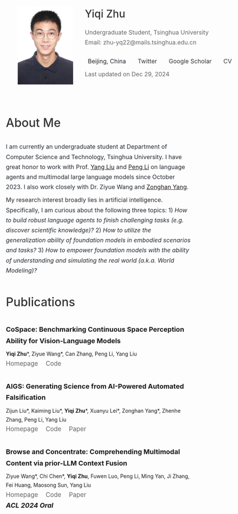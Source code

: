 <html lang="en">
<head>
    <meta charset="UTF-8">
    <meta name="viewport" content="width=device-width, initial-scale=1.0">
    <title>Yiqi Zhu's Homepage</title>
    <link rel="stylesheet" href="https://cdnjs.cloudflare.com/ajax/libs/font-awesome/6.5.1/css/all.min.css">
    <style>
        body {
            font-family: -apple-system, BlinkMacSystemFont, "Segoe UI", Helvetica, Arial, sans-serif;
            margin: 0;
            padding: 0;
            line-height: 1.7;
        }
        header {
            text-align: center;
            background: #f4f4f4;
            padding: 2rem;
            display: none;
        }
        .left-column img {
            width: 150px;
            margin: 0;
            display: inline-block;
        }
        main {
            max-width: 1200px;
            margin: 0 auto;
            padding: 2rem;
            width: 100%;
            margin-left: 0;
            margin-top: 0;
        }
        h1, h2, h3 {
            color: #333;
        }
        .info, .publications {
            margin-bottom: 2rem;
            max-width: 1200px;
        }
        .info p, .publications ul {
            margin: 0.5rem 0;
        }
        .publications ul {
            list-style: none;
            padding: 0;
        }
        .publications li {
            margin: 2rem 0;
        }
        .publications a {
            color: #666;
            margin-right: 1rem;
            text-decoration: none;
        }
        .publications a:hover {
            color: #007BFF;
        }
        footer {
            text-align: center;
            background: #f4f4f4;
            padding: 1rem;
        }
        .left-column {
            position: relative;
            width: 100%;
            padding: 2rem;
            height: auto;
            text-align: left;
            display: flex;
            align-items: start;
            gap: 2rem;
        }
        .info {
            text-align: left;
            max-width: 100%;
            margin: 2rem auto;
        }
        .publications {
            max-width: 100%;
            margin: 0 auto;
            text-align: left;
        }
        .profile-info {
            text-align: left;
        }
        .social-links {
            margin-top: 0.5rem;
        }
        .social-links a {
            color: #666;
            text-decoration: none;
            margin-right: 1rem;
        }
        .social-links a:hover {
            color: #007BFF;
        }
        .contact-info {
            display: inline-block;
            text-align: left;
        }
        .contact-info p {
            margin: 0.5rem 0;
            display: block;
            width: 100%;
        }
        .contact-info i {
            width: 20px;
            margin-right: 0.5rem;
            color: #666;
        }
        .contact-info a {
            color: #333;
            text-decoration: none;
        }
        .contact-info a:hover {
            color: #007BFF;
        }
        .name {
            font-size: 28px;
            font-weight: 500;
            margin-bottom: 0.75rem;
            color: #333;
        }
        h2 {
            font-size: 32px;
            margin-bottom: 1.5rem;
            font-weight: 500;
        }
        p {
            font-size: 16px;
            line-height: 1.7;
            color: #24292f;
        }
        .publications strong {
            font-size: 18px;
            display: block;
            margin-bottom: 0.5rem;
        }
        .info p {
            margin: 0.5rem 0;
            max-width: 100%;
        }
        .header-content {
            display: none;
        }
    </style>
</head>
<body>
    <main>
        <div class="left-column">
            <img src="./images/image.png" alt="Yiqi Zhu">
            <div class="profile-info">
                <div class="name">Yiqi Zhu</div>
                <p style="margin: 0; color: #666;">Undergraduate Student, Tsinghua University</p>
                <p style="margin: 0; color: #666;">Email: zhu-yq22@mails.tsinghua.edu.cn</p>
                <div class="contact-info" style="display: flex; flex-wrap: nowrap; gap: 1.5rem; margin-top: 1rem; white-space: nowrap;">
                    <p><i class="fas fa-map-marker-alt"></i>Beijing, China</p>
                    <p><i class="fab fa-twitter"></i><a href="https://x.com/StephenZhu0218" target="_blank">Twitter</a></p>
                    <p><i class="fas fa-graduation-cap"></i><a href="https://scholar.google.com/citations?user=pVSe6agAAAAJ" target="_blank">Google Scholar</a></p>
                    <p><i class="fas fa-file-pdf"></i><a href="./CV.pdf" target="_blank">CV</a></p>
                </div>
                <p style="margin: 0; color: #666;">Last updated on Dec 29, 2024</p>
            </div>
        </div>
        <section class="info">
            <h2>About Me</h2>
            <p>I am currently an undergraduate student at Department of Computer Science and Technology, Tsinghua University. I have great honor to work with Prof. <a href="https://nlp.csai.tsinghua.edu.cn/~ly/">Yang Liu</a> and <a href="https://lpeng.net/">Peng Li</a> on language agents and multimodal large language models since October 2023. I also work closely with Dr. Ziyue Wang and <a href="https://minicheshire.github.io">Zonghan Yang</a>.</p>
            <p>My research interest broadly lies in artificial intelligence. Specifically, I am curious about the following three topics: 1) <em>How to build robust language agents to finish challenging tasks (e.g. discover scientific knowledge)?</em> 2) <em>How to utilize the generalization ability of foundation models in embodied scenarios and tasks?</em> 3) <em>How to empower foundation models with the ability of understanding and simulating the real world (a.k.a. World Modeling)?</em></p> 
        </section>
        <section class="publications">
            <h2>Publications</h2>
            <ul>
                <li>
                    <strong>CoSpace: Benchmarking Continuous Space Perception Ability for Vision-Language Models</strong>
                    <b>Yiqi Zhu</b>*, Ziyue Wang*, Can Zhang, Peng Li, Yang Liu<br>
                    <span style="font-size: 1.2em;">
                        <a href="https://thunlp-mt.github.io/CoSpace/"><i class="fas fa-home"></i> Homepage</a> 
                        <a href="https://github.com/THUNLP-MT/CoSpace"><i class="fab fa-github"></i> Code</a>
                    </span>
                </li>
                <li>
                    <strong>AIGS: Generating Science from AI-Powered Automated Falsification</strong>
                    Zijun Liu*, Kaiming Liu*, <b>Yiqi Zhu</b>*, Xuanyu Lei*, Zonghan Yang*, Zhenhe Zhang, Peng Li, Yang Liu<br>
                    <span style="font-size: 1.2em;">
                        <a href="https://agent-force.github.io/AIGS/"><i class="fas fa-home"></i> Homepage</a>
                        <a href="https://github.com/AgentForceTeamOfficial/Baby-AIGS"><i class="fab fa-github"></i> Code</a>
                        <a href="https://arxiv.org/abs/2411.11910"><i class="fas fa-file-alt"></i> Paper</a>
                    </span>
                </li>
                <li>
                    <strong>Browse and Concentrate: Comprehending Multimodal Content via prior-LLM Context Fusion</strong>
                    Ziyue Wang*, Chi Chen*, <b>Yiqi Zhu</b>, Fuwen Luo, Peng Li, Ming Yan, Ji Zhang, Fei Huang, Maosong Sun, Yang Liu<br>
                    <span style="font-size: 1.2em;">
                        <a href="https://thunlp-mt.github.io/Brote/"><i class="fas fa-home"></i> Homepage</a>
                        <a href="https://github.com/THUNLP-MT/Brote"><i class="fab fa-github"></i> Code</a>
                        <a href="https://arxiv.org/abs/2402.12195"><i class="fas fa-file-alt"></i> Paper</a>
                    </span><br>
                    <strong><em>ACL 2024 Oral</em></strong>
                </li>
            </ul>
        </section>
    </main>
</body>
</html>